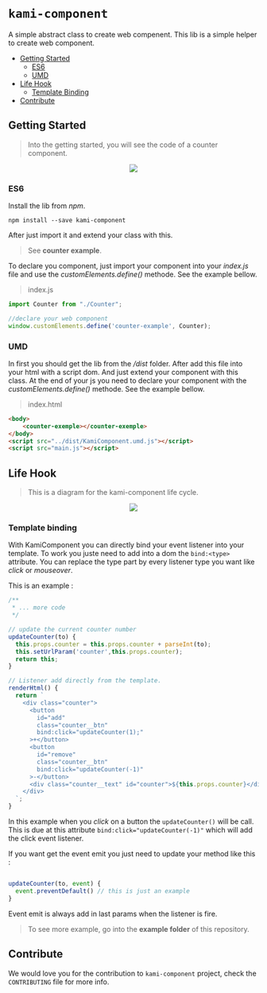 # `kami-component`

A simple abstract class to create web compenent.
This lib is a simple helper to create web component.

* [Getting Started](#getting-started)
    * [ES6](#es6)
    * [UMD](#umd)
* [Life Hook](#life-hook)
  * [Template Binding](#template-binding)
* [Contribute](#contribute)

## Getting Started

>Into the getting started, you will see the code of a counter component.

<p align="center">
  <img  src="https://emilienleroy.fr/assets/counter.gif">
</p>

### ES6

Install the lib from *npm*.

```
npm install --save kami-component
```

After just import it and extend your class with this.

> See **counter example**.


To declare you component, just import your component into your *index.js* file and use the *customElements.define()* methode. See the example bellow.

>index.js
```js
import Counter from "./Counter";

//declare your web component
window.customElements.define('counter-example', Counter);
```


### UMD

In first you should get the lib from the */dist* folder. 
After add this file into your html with a script dom.
And just extend your component with this class.
At the end of your js you need to declare your component with the *customElements.define()* methode.
See the example bellow. 

>index.html
```html
<body>
    <counter-exemple></counter-exemple>
</body>
<script src="../dist/KamiComponent.umd.js"></script>
<script src="main.js"></script>
```

## Life Hook

> This is a diagram for the kami-component life cycle.

<p align="center">
  <img  src="https://raw.githubusercontent.com/Kamiapp-fr/kami-component/master/.github/lifecycle.png">
</p>

### Template binding

With KamiComponent you can directly bind your event listener into your template.
To work you juste need to add into a dom the `bind:<type>` attribute. You can replace the type part by every listener type you want like *click* or *mouseover*. 

This is an example :

```js
/**
 * ... more code
 */

// update the current counter number
updateCounter(to) {
  this.props.counter = this.props.counter + parseInt(to);
  this.setUrlParam('counter',this.props.counter);
  return this;
}

// Listener add directly from the template. 
renderHtml() {
  return `
    <div class="counter">
      <button 
        id="add"
        class="counter__btn" 
        bind:click="updateCounter(1);" 
      >+</button>
      <button 
        id="remove"
        class="counter__btn"
        bind:click="updateCounter(-1)"  
      >-</button>
      <div class="counter__text" id="counter">${this.props.counter}</div>
    </div>
  `;        
}
```

In this example when you *click* on a button the `updateCounter()` will be call. This is due at this attribute `bind:click="updateCounter(-1)"` which will add the click event listener.

If you want get the event emit you just need to update your method like this :
```js

updateCounter(to, event) {
  event.preventDefault() // this is just an example
}

```

Event emit is always add in last params when the listener is fire.

> To see more example, go into the **example folder** of this repository.


## Contribute

We would love you for the contribution to ``kami-component`` project, check the ``CONTRIBUTING`` file for more info.